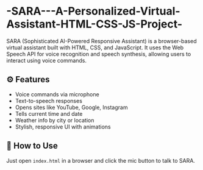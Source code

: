 # -SARA---A-Personalized-Virtual-Assistant-HTML-CSS-JS-Project-

SARA (Sophisticated AI-Powered Responsive Assistant) is a browser-based virtual assistant built with HTML, CSS, and JavaScript.
It uses the Web Speech API for voice recognition and speech synthesis, allowing users to interact using voice commands.

## ⚙️ Features
- Voice commands via microphone
- Text-to-speech responses
- Opens sites like YouTube, Google, Instagram
- Tells current time and date
- Weather info by city or location
- Stylish, responsive UI with animations

## 🚀 How to Use
Just open `index.html` in a browser and click the mic button to talk to SARA.

